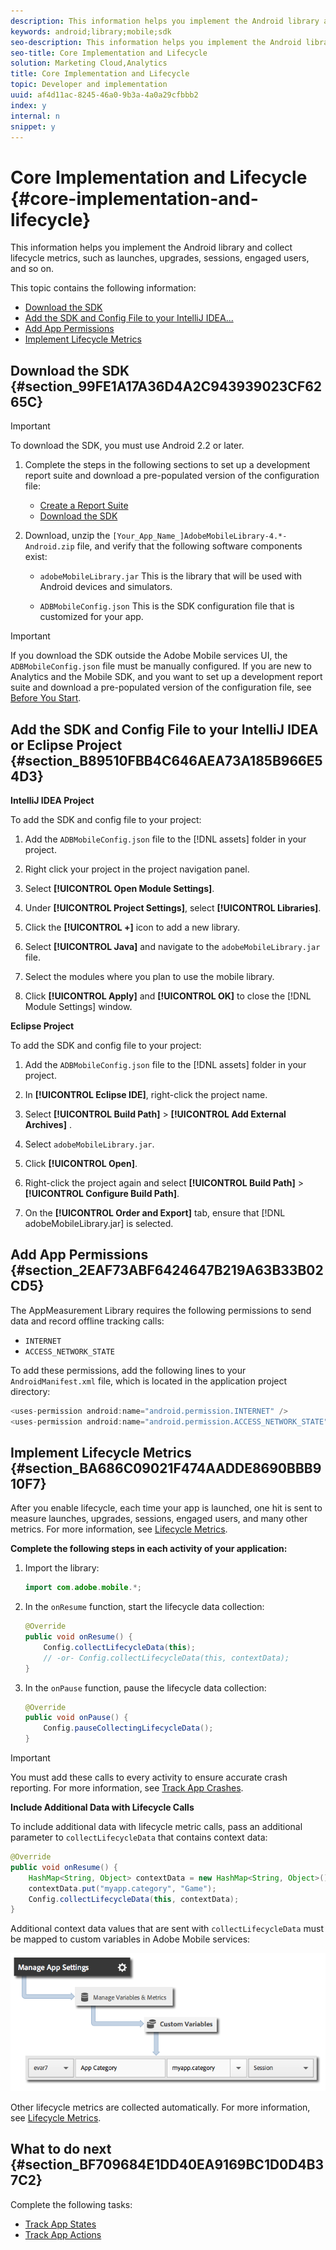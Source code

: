 ```yaml
---
description: This information helps you implement the Android library and collect lifecycle metrics, such as launches, upgrades, sessions, engaged users, and so on.
keywords: android;library;mobile;sdk
seo-description: This information helps you implement the Android library and collect lifecycle metrics, such as launches, upgrades, sessions, engaged users, and so on.
seo-title: Core Implementation and Lifecycle
solution: Marketing Cloud,Analytics
title: Core Implementation and Lifecycle
topic: Developer and implementation
uuid: af4d11ac-8245-46a0-9b3a-4a0a29cfbbb2
index: y
internal: n
snippet: y
---
```


# Core Implementation and Lifecycle {#core-implementation-and-lifecycle}

This information helps you implement the Android library and collect lifecycle metrics, such as launches, upgrades, sessions, engaged users, and so on.

This topic contains the following information:

* [Download the SDK](../getting-started/dev-qs.md#section_99FE1A17A36D4A2C943939023CF6265C) 
* [Add the SDK and Config File to your IntelliJ IDEA...](../getting-started/dev-qs.md#section_B89510FBB4C646AEA73A185B966E54D3) 
* [Add App Permissions](../getting-started/dev-qs.md#section_2EAF73ABF6424647B219A63B33B02CD5) 
* [Implement Lifecycle Metrics](../getting-started/dev-qs.md#section_BA686C09021F474AADDE8690BBB910F7)

## Download the SDK {#section_99FE1A17A36D4A2C943939023CF6265C}

>[!IMPORTANT]
>
>To download the SDK, you must use Android 2.2 or later.

1. Complete the steps in the following sections to set up a development report suite and download a pre-populated version of the configuration file:

    * [Create a Report Suite](../getting-started/requirements.md#section_7BC602ED1ABA42C6AB722F506B5219F3) 
    * [Download the SDK](../getting-started/requirements.md#section_044C17DF82BC4FD8A3E409C456CE9A46)

1. Download, unzip the `[Your_App_Name_]AdobeMobileLibrary-4.*-Android.zip` file, and verify that the following software components exist:

    * `adobeMobileLibrary.jar` This is the library that will be used with Android devices and simulators. 
    
    * `ADBMobileConfig.json` This is the SDK configuration file that is customized for your app.

>[!IMPORTANT]
>
>If you download the SDK outside the Adobe Mobile services UI, the `ADBMobileConfig.json` file must be manually configured. If you are new to Analytics and the Mobile SDK, and you want to set up a development report suite and download a pre-populated version of the configuration file, see [Before You Start](../getting-started/requirements.md#concept_2FA4E790CA1646FFB44488CF017821DE).

## Add the SDK and Config File to your IntelliJ IDEA or Eclipse Project {#section_B89510FBB4C646AEA73A185B966E54D3}

**IntelliJ IDEA Project**

To add the SDK and config file to your project:

1. Add the `ADBMobileConfig.json` file to the [!DNL assets] folder in your project. 

1. Right click your project in the project navigation panel. 
1. Select **[!UICONTROL Open Module Settings]**. 
1. Under **[!UICONTROL Project Settings]**, select **[!UICONTROL Libraries]**. 

1. Click the **[!UICONTROL +]** icon to add a new library. 
1. Select **[!UICONTROL Java]** and navigate to the `adobeMobileLibrary.jar` file. 

1. Select the modules where you plan to use the mobile library. 
1. Click **[!UICONTROL Apply]** and **[!UICONTROL OK]** to close the [!DNL Module Settings] window.

**Eclipse Project**

To add the SDK and config file to your project:

1. Add the `ADBMobileConfig.json` file to the [!DNL assets] folder in your project. 

1. In **[!UICONTROL Eclipse IDE]**, right-click the project name. 
1. Select  **[!UICONTROL Build Path]** > **[!UICONTROL Add External Archives]** . 
1. Select `adobeMobileLibrary.jar`. 
1. Click **[!UICONTROL Open]**. 
1. Right-click the project again and select **[!UICONTROL Build Path]** > **[!UICONTROL Configure Build Path]**. 

1. On the **[!UICONTROL Order and Export]** tab, ensure that [!DNL adobeMobileLibrary.jar] is selected.

## Add App Permissions {#section_2EAF73ABF6424647B219A63B33B02CD5}

The AppMeasurement Library requires the following permissions to send data and record offline tracking calls:

* `INTERNET` 
* `ACCESS_NETWORK_STATE`

To add these permissions, add the following lines to your `AndroidManifest.xml` file, which is located in the application project directory:

```java
<uses-permission android:name="android.permission.INTERNET" /> 
<uses-permission android:name="android.permission.ACCESS_NETWORK_STATE" />
```

## Implement Lifecycle Metrics {#section_BA686C09021F474AADDE8690BBB910F7}

After you enable lifecycle, each time your app is launched, one hit is sent to measure launches, upgrades, sessions, engaged users, and many other metrics. For more information, see [Lifecycle Metrics](../metrics.md#concept_77CA5CEB51D1418FB98EC7C044682A05).

**Complete the following steps in each activity of your application:**

1. Import the library: 

   ```java
   import com.adobe.mobile.*;
   ```

1. In the `onResume` function, start the lifecycle data collection: 

   ```java
   @Override 
   public void onResume() { 
       Config.collectLifecycleData(this); 
       // -or- Config.collectLifecycleData(this, contextData); 
   }
   ```

1. In the `onPause` function, pause the lifecycle data collection: 

   ```java
   @Override 
   public void onPause() { 
       Config.pauseCollectingLifecycleData(); 
   }
   ```

>[!IMPORTANT]
>
>You must add these calls to every activity to ensure accurate crash reporting. For more information, see [Track App Crashes](../analytics-main/crashes.md#concept_07DAAEDAE5A04FD6AB01279C644F2073).

**Include Additional Data with Lifecycle Calls**

To include additional data with lifecycle metric calls, pass an additional parameter to `collectLifecycleData` that contains context data:

```java
@Override 
public void onResume() { 
    HashMap<String, Object> contextData = new HashMap<String, Object>(); 
    contextData.put("myapp.category", "Game"); 
    Config.collectLifecycleData(this, contextData); 
}
```

Additional context data values that are sent with `collectLifecycleData` must be mapped to custom variables in Adobe Mobile services: 

![](assets/map-variable-lifecycle.png)

Other lifecycle metrics are collected automatically. For more information, see [Lifecycle Metrics](../metrics.md#concept_77CA5CEB51D1418FB98EC7C044682A05).

## What to do next {#section_BF709684E1DD40EA9169BC1D0D4B37C2}

Complete the following tasks:

* [Track App States](../analytics-main/states.md#concept_580D3025776249AA9A7AD0724CA98B6A) 
* [Track App Actions](../analytics-main/actions.md#concept_8927250075434D6DBEE7E63C89755D3F)

